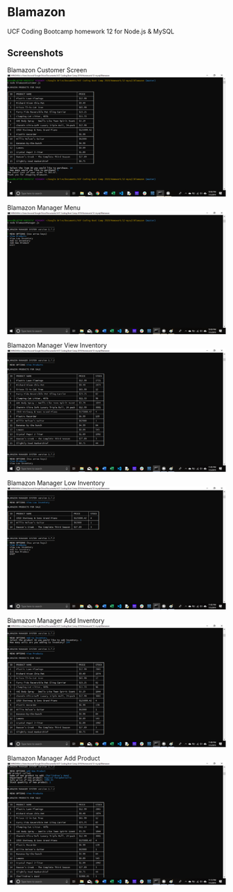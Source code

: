 # Blamazon
UCF Coding Bootcamp homework 12 for Node.js &amp; MySQL

## Screenshots
Blamazon Customer Screen
![Blamazon Customer Screen](/BlamazonCustomer.png)

Blamazon Manager Menu
![Blamazon Manager Menu](/BlamazonMGRMenu.png)

Blamazon Manager View Inventory
![Blamazon Manager View Inventory](/BlamazonMGRViewProducts.png)

Blamazon Manager Low Inventory
![Blamazon Manager Low Inventory](/BlamazonMGRLowInv.png)

Blamazon Manager Add Inventory
![Blamazon Manager Add Inventory](/BlamazonMGRAddInv.png)

Blamazon Manager Add Product
![Blamazon Manager Add Product](/BlamazonMGRAddProd.png)